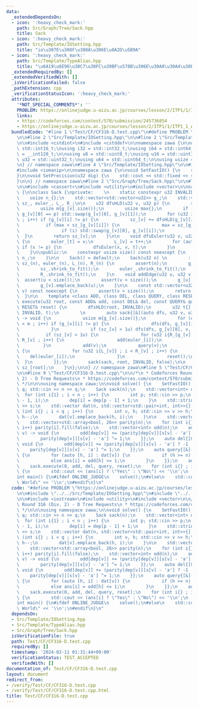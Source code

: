 ```yaml
---
data:
  _extendedDependsOn:
  - icon: ':heavy_check_mark:'
    path: Src/Graph/Tree/Sack.hpp
    title: Sack
  - icon: ':heavy_check_mark:'
    path: Src/Template/IOSetting.hpp
    title: "io\u307E\u308F\u308A\u306E\u8A2D\u5B9A"
  - icon: ':heavy_check_mark:'
    path: Src/Template/TypeAlias.hpp
    title: "\u6A19\u6E96\u30C7\u30FC\u30BF\u578B\u306E\u30A8\u30A4\u30EA\u30A2\u30B9"
  _extendedRequiredBy: []
  _extendedVerifiedWith: []
  _isVerificationFailed: false
  _pathExtension: cpp
  _verificationStatusIcon: ':heavy_check_mark:'
  attributes:
    '*NOT_SPECIAL_COMMENTS*': ''
    PROBLEM: https://onlinejudge.u-aizu.ac.jp/courses/lesson/2/ITP1/1/ITP1_1_A
    links:
    - https://codeforces.com/contest/570/submission/245736854
    - https://onlinejudge.u-aizu.ac.jp/courses/lesson/2/ITP1/1/ITP1_1_A
  bundledCode: "#line 1 \"Test/CF/CF316-D.test.cpp\"\n#define PROBLEM \"https://onlinejudge.u-aizu.ac.jp/courses/lesson/2/ITP1/1/ITP1_1_A\"\
    \n\n#line 2 \"Src/Template/IOSetting.hpp\"\n\n#line 2 \"Src/Template/TypeAlias.hpp\"\
    \n\n#include <cstdint>\n#include <cstddef>\n\nnamespace zawa {\n\nusing i16 =\
    \ std::int16_t;\nusing i32 = std::int32_t;\nusing i64 = std::int64_t;\nusing i128\
    \ = __int128_t;\n\nusing u8 = std::uint8_t;\nusing u16 = std::uint16_t;\nusing\
    \ u32 = std::uint32_t;\nusing u64 = std::uint64_t;\n\nusing usize = std::size_t;\n\
    \n} // namespace zawa\n#line 4 \"Src/Template/IOSetting.hpp\"\n\n#include <iostream>\n\
    #include <iomanip>\n\nnamespace zawa {\n\nvoid SetFastIO() {\n    std::cin.tie(nullptr)->sync_with_stdio(false);\n\
    }\n\nvoid SetPrecision(u32 dig) {\n    std::cout << std::fixed << std::setprecision(dig);\n\
    }\n\n} // namespace zawa\n#line 2 \"Src/Graph/Tree/Sack.hpp\"\n\n#line 4 \"Src/Graph/Tree/Sack.hpp\"\
    \n\n#include <cassert>\n#include <utility>\n#include <vector>\n\nnamespace zawa\
    \ {\n\nclass Sack {\nprivate:    \n    static constexpr u32 INVALID{static_cast<u32>(-1)};\n\
    \    usize n_{};\n    std::vector<std::vector<u32>> g_;\n    std::vector<u32>\
    \ sz_, euler_, L_, R_;\n\n    u32 dfsHLD(u32 v, u32 p) {\n        sz_[v] = 1;\n\
    \        usize m{g_[v].size()};\n        usize max{};\n        if (m > 1u and\
    \ g_[v][0] == p) std::swap(g_[v][0], g_[v][1]);\n        for (u32 i{} ; i < m\
    \ ; i++) if (g_[v][i] != p) {\n            sz_[v] += dfsHLD(g_[v][i], v);\n  \
    \          if (max < sz_[g_[v][i]]) {\n                max = sz_[g_[v][i]];\n\
    \                if (i) std::swap(g_[v][0], g_[v][i]);\n            }\n      \
    \  }\n        return sz_[v];\n    }\n\n    void dfsEuler(u32 v, u32 p, u32& t)\
    \ {\n        euler_[t] = v;\n        L_[v] = t++;\n        for (auto x : g_[v])\
    \ if (x != p) {\n            dfsEuler(x, v, t);\n        }\n        R_[v] = t;\n\
    \    }\n\npublic:\n    constexpr usize size() const noexcept {\n        return\
    \ n_;\n    }\n\n    Sack() = default;\n    Sack(u32 n) \n        : n_{n}, g_(n),\
    \ sz_(n), euler_(n), L_(n), R_(n) {\n        assert(n);\n        g_.shrink_to_fit();\n\
    \        sz_.shrink_to_fit();\n        euler_.shrink_to_fit();\n        L_.shrink_to_fit();\n\
    \        R_.shrink_to_fit();\n    }\n    void addEdge(u32 u, u32 v) {\n      \
    \  assert(u < size());\n        assert(v < size());\n        g_[u].emplace_back(v);\n\
    \        g_[v].emplace_back(u);\n    }\n\n    const std::vector<u32>& operator[](u32\
    \ v) const noexcept {\n        assert(v < size());\n        return g_[v];\n  \
    \  }\n\n    template <class ADD, class DEL, class QUERY, class RESET>\n    u32\
    \ execute(u32 root, const ADD& add, const DEL& del, const QUERY& query, const\
    \ RESET& reset) {\n        dfsHLD(root, INVALID);\n        u32 t{};\n        dfsEuler(root,\
    \ INVALID, t);\n        \n        auto sack{[&](auto dfs, u32 v, u32 p, bool keep)\
    \ -> void {\n            usize m{g_[v].size()};\n            for (u32 i{1} ; i\
    \ < m ; i++) if (g_[v][i] != p) {\n                dfs(dfs, g_[v][i], v, false);\n\
    \            }\n            if (sz_[v] > 1u) dfs(dfs, g_[v][0], v, true);\n  \
    \          if (sz_[v] > 1u) {\n                for (u32 i{R_[g_[v][0]]} ; i <\
    \ R_[v] ; i++) {\n                    add(euler_[i]);\n                }\n   \
    \         }\n            add(v);\n            query(v);\n            if (!keep)\
    \ {\n                for (u32 i{L_[v]} ; i < R_[v] ; i++) {\n                \
    \    del(euler_[i]);\n                }\n                reset();\n          \
    \  }\n        }};\n        sack(sack, root, INVALID, false);\n\n        return\
    \ sz_[root];\n    }\n};\n\n} // namespace zawa\n#line 5 \"Test/CF/CF316-D.test.cpp\"\
    \n\n#line 9 \"Test/CF/CF316-D.test.cpp\"\n\n/*\n * Codeforces Round 316 (Div.\
    \ 2) - D Tree Requests\n * https://codeforces.com/contest/570/submission/245736854\n\
    \ */\n\n\nusing namespace zawa;\n\nvoid solve() {\n    SetFastIO();\n    int n,\
    \ q; std::cin >> n >> q;\n    Sack sack(n);\n    std::vector<int> dep(n);\n  \
    \  for (int i{1} ; i < n ; i++) {\n        int p; std::cin >> p;\n        sack.addEdge(p\
    \ - 1, i);\n        dep[i] = dep[p - 1] + 1;\n    }\n    std::string s; std::cin\
    \ >> s;\n    std::vector dat(n, std::vector<std::pair<int, int>>{});\n    for\
    \ (int i{} ; i < q ; i++) {\n        int v, h; std::cin >> v >> h;\n        v--;\
    \ h--;\n        dat[v].emplace_back(h, i);\n    }\n\n    std::vector<bool> ans(q);\n\
    \    std::vector<std::array<bool, 26>> parity(n);\n    for (int i{} ; i < n ;\
    \ i++) parity[i].fill(false);\n    std::vector<int> odd(n);\n    auto add{[&](int\
    \ v) -> void {\n        odd[dep[v]] += (parity[dep[v]][s[v] - 'a'] ? -1 : 1);\n\
    \        parity[dep[v]][s[v] - 'a'] ^= 1;\n    }};\n    auto del{[&](int v) ->\
    \ void {\n        odd[dep[v]] += (parity[dep[v]][s[v] - 'a'] ? -1 : 1);\n    \
    \    parity[dep[v]][s[v] - 'a'] ^= 1;\n    }};\n    auto query{[&](int v) -> void\
    \ {\n        for (auto [h, i] : dat[v]) {\n            if (h >= n) ans[i] = true;\n\
    \            else ans[i] = odd[h] <= 1;\n        }\n    }};\n    auto reset{[](){}};\n\
    \    sack.execute(0, add, del, query, reset);\n    for (int i{} ; i < q ; i++)\
    \ {\n        std::cout << (ans[i] ? \"Yes\" : \"No\") << '\\n';\n    }\n}\n\n\
    int main() {\n#ifdef ONLINE_JUDGE\n    solve();\n#else\n    std::cout << \"Hello\
    \ World\" << '\\n';\n#endif\n}\n"
  code: "#define PROBLEM \"https://onlinejudge.u-aizu.ac.jp/courses/lesson/2/ITP1/1/ITP1_1_A\"\
    \n\n#include \"../../Src/Template/IOSetting.hpp\"\n#include \"../../Src/Graph/Tree/Sack.hpp\"\
    \n\n#include <iostream>\n#include <utility>\n#include <vector>\n\n/*\n * Codeforces\
    \ Round 316 (Div. 2) - D Tree Requests\n * https://codeforces.com/contest/570/submission/245736854\n\
    \ */\n\n\nusing namespace zawa;\n\nvoid solve() {\n    SetFastIO();\n    int n,\
    \ q; std::cin >> n >> q;\n    Sack sack(n);\n    std::vector<int> dep(n);\n  \
    \  for (int i{1} ; i < n ; i++) {\n        int p; std::cin >> p;\n        sack.addEdge(p\
    \ - 1, i);\n        dep[i] = dep[p - 1] + 1;\n    }\n    std::string s; std::cin\
    \ >> s;\n    std::vector dat(n, std::vector<std::pair<int, int>>{});\n    for\
    \ (int i{} ; i < q ; i++) {\n        int v, h; std::cin >> v >> h;\n        v--;\
    \ h--;\n        dat[v].emplace_back(h, i);\n    }\n\n    std::vector<bool> ans(q);\n\
    \    std::vector<std::array<bool, 26>> parity(n);\n    for (int i{} ; i < n ;\
    \ i++) parity[i].fill(false);\n    std::vector<int> odd(n);\n    auto add{[&](int\
    \ v) -> void {\n        odd[dep[v]] += (parity[dep[v]][s[v] - 'a'] ? -1 : 1);\n\
    \        parity[dep[v]][s[v] - 'a'] ^= 1;\n    }};\n    auto del{[&](int v) ->\
    \ void {\n        odd[dep[v]] += (parity[dep[v]][s[v] - 'a'] ? -1 : 1);\n    \
    \    parity[dep[v]][s[v] - 'a'] ^= 1;\n    }};\n    auto query{[&](int v) -> void\
    \ {\n        for (auto [h, i] : dat[v]) {\n            if (h >= n) ans[i] = true;\n\
    \            else ans[i] = odd[h] <= 1;\n        }\n    }};\n    auto reset{[](){}};\n\
    \    sack.execute(0, add, del, query, reset);\n    for (int i{} ; i < q ; i++)\
    \ {\n        std::cout << (ans[i] ? \"Yes\" : \"No\") << '\\n';\n    }\n}\n\n\
    int main() {\n#ifdef ONLINE_JUDGE\n    solve();\n#else\n    std::cout << \"Hello\
    \ World\" << '\\n';\n#endif\n}\n"
  dependsOn:
  - Src/Template/IOSetting.hpp
  - Src/Template/TypeAlias.hpp
  - Src/Graph/Tree/Sack.hpp
  isVerificationFile: true
  path: Test/CF/CF316-D.test.cpp
  requiredBy: []
  timestamp: '2024-02-11 01:31:44+09:00'
  verificationStatus: TEST_ACCEPTED
  verifiedWith: []
documentation_of: Test/CF/CF316-D.test.cpp
layout: document
redirect_from:
- /verify/Test/CF/CF316-D.test.cpp
- /verify/Test/CF/CF316-D.test.cpp.html
title: Test/CF/CF316-D.test.cpp
---
```


